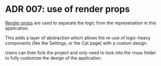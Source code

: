 # ADR 007: use of render props

[Render props](https://reactjs.org/docs/render-props.html) are used to separate
the logic from the represenation in this application.

This adds a layer of abstraction which allows the re-use of logic-heavy
components (like the Settings, or the Cat page) with a custom design.

Users can then fork the project and only need to look into the `theme` folder to
fully customize the design of the application.

